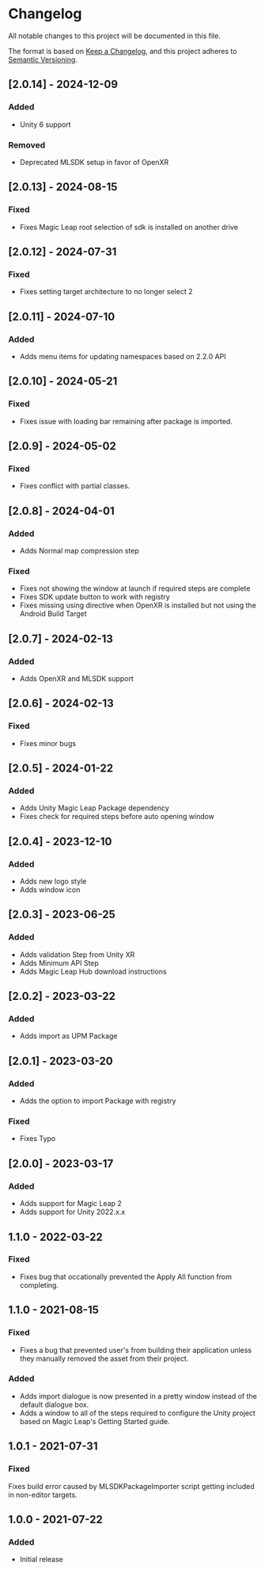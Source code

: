 # Changelog
All notable changes to this project will be documented in this file.

The format is based on [Keep a Changelog](https://keepachangelog.com/en/1.0.0/),
and this project adheres to [Semantic Versioning](https://semver.org/spec/v2.0.0.html).

## [2.0.14] - 2024-12-09
### Added
- Unity 6 support

### Removed
- Deprecated MLSDK setup in favor of OpenXR

## [2.0.13] - 2024-08-15
### Fixed
- Fixes Magic Leap root selection of sdk is installed on another drive

## [2.0.12] - 2024-07-31
### Fixed
- Fixes setting target architecture to no longer select 2 

## [2.0.11] - 2024-07-10
### Added
- Adds menu items for updating namespaces based on 2.2.0 API

## [2.0.10] - 2024-05-21
### Fixed
- Fixes issue with loading bar remaining after package is imported.

## [2.0.9] - 2024-05-02
### Fixed
- Fixes conflict with partial classes.

## [2.0.8] - 2024-04-01
### Added
- Adds Normal map compression step

### Fixed
- Fixes not showing the window at launch if required steps are complete
- Fixes SDK update button to work with registry
- Fixes missing using directive when OpenXR is installed but not using the Android Build Target


## [2.0.7] - 2024-02-13
### Added
- Adds OpenXR and MLSDK support

## [2.0.6] - 2024-02-13
### Fixed
- Fixes minor bugs

## [2.0.5] - 2024-01-22
### Added
- Adds Unity Magic Leap Package dependency 
- Fixes check for required steps before auto opening window

## [2.0.4] - 2023-12-10
### Added
- Adds new logo style
- Adds window icon

## [2.0.3] - 2023-06-25
### Added
- Adds validation Step from Unity XR
- Adds Minimum API Step
- Adds Magic Leap Hub download instructions

## [2.0.2] - 2023-03-22
### Added
- Adds import as UPM Package

## [2.0.1] - 2023-03-20
### Added
- Adds the option to import Package with registry

### Fixed
- Fixes Typo

## [2.0.0] - 2023-03-17
### Added
- Adds support for Magic Leap 2
- Adds support for Unity 2022.x.x


## 1.1.0 - 2022-03-22
### Fixed
- Fixes bug that occationally prevented the Apply All function from completing.

## 1.1.0 - 2021-08-15
### Fixed
- Fixes a bug that prevented user's from building their application unless they manually removed the asset from their project.

### Added
- Adds import dialogue is now presented in a pretty window instead of the default dialogue box.
- Adds a window to all of the steps required to configure the Unity project based on Magic Leap's Getting Started guide.

## 1.0.1 - 2021-07-31
### Fixed
Fixes build error caused by MLSDKPackageImporter script getting included in non-editor targets.

## 1.0.0 - 2021-07-22
### Added
- Initial release
